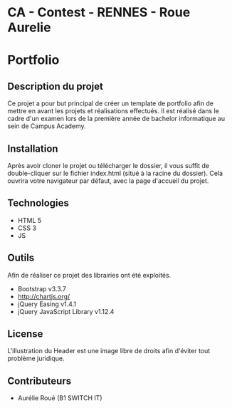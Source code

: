 # CA - Contest - RENNES - Roue Aurelie
# Portfolio

## Description du projet
Ce projet a pour but principal de créer un template de portfolio afin de mettre en avant les projets et réalisations effectués.
Il est réalisé dans le cadre d'un examen lors de la première année de bachelor informatique au sein de Campus Academy.

## Installation
Après avoir cloner le projet ou télécharger le dossier, il vous suffit de double-cliquer sur le fichier index.html (situé à la racine du dossier). Cela ouvrira votre navigateur par défaut, avec la page d'accueil du projet.

## Technologies
* HTML 5
* CSS 3
* JS

## Outils
Afin de réaliser ce projet des librairies ont été exploités.
- Bootstrap v3.3.7
- http://chartjs.org/
- jQuery Easing v1.4.1 
- jQuery JavaScript Library v1.12.4

## License
L'illustration du Header est une image libre de droits afin d'éviter tout problème juridique.

## Contributeurs
* Aurélie Roué (B1 SWITCH IT)